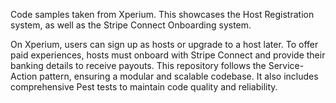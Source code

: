Code samples taken from Xperium. This showcases the Host Registration system, as well as the Stripe Connect Onboarding system. 

On Xperium, users can sign up as hosts or upgrade to a host later. To offer paid experiences, hosts must onboard with Stripe Connect and provide their banking details to receive payouts. This repository follows the Service-Action pattern, ensuring a modular and scalable codebase. It also includes comprehensive Pest tests to maintain code quality and reliability.
